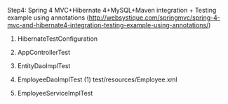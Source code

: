 Step4: Spring 4 MVC+Hibernate 4+MySQL+Maven integration + Testing example using annotations
(http://websystique.com/springmvc/spring-4-mvc-and-hibernate4-integration-testing-example-using-annotations/)

1. HibernateTestConfiguration
2. AppControllerTest
3. EntityDaoImplTest
4. EmployeeDaoImplTest
    (1) test/resources/Employee.xml

5. EmployeeServiceImplTest



